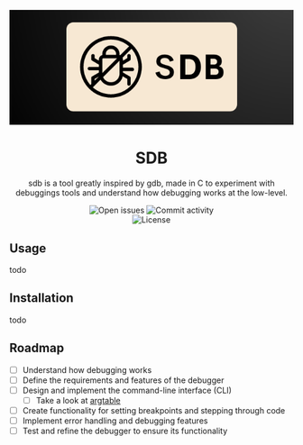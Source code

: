 <p align="center" width="100%">
    <img src="assets/logo.png" alt="sdb logo" style="width: 40em; height: auto;">
</p>
<h1 align="center">SDB</h1>
<p align="center">sdb is a tool greatly inspired by gdb, made in C to experiment with debuggings tools and understand how debugging works at the low-level.<p>
<div align="center">
    <img alt="Open issues"     src="https://img.shields.io/github/issues/standard3/sdb?style=for-the-badge">
    <img alt="Commit activity" src="https://img.shields.io/github/commit-activity/w/standard3/sdb?style=for-the-badge">
    <br>
    <img alt="License"         src="https://img.shields.io/github/license/standard3/sdb?style=for-the-badge">
</div>

## Usage

todo

## Installation

todo

## Roadmap

- [ ] Understand how debugging works
- [ ] Define the requirements and features of the debugger
- [ ] Design and implement the command-line interface (CLI)
    - [ ] Take a look at [argtable](https://www.argtable.org/)
- [ ] Create functionality for setting breakpoints and stepping through code
- [ ] Implement error handling and debugging features
- [ ] Test and refine the debugger to ensure its functionality